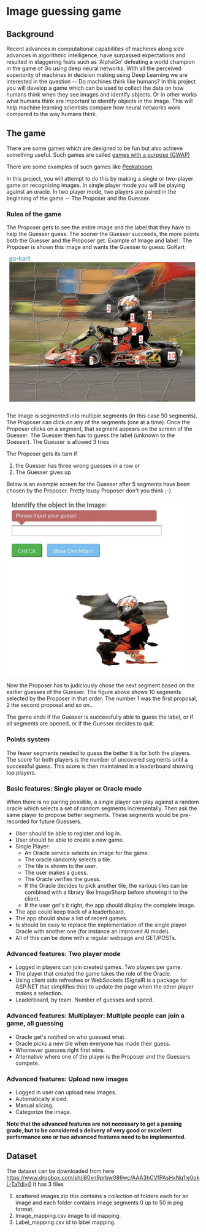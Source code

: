 # Image guessing game

## Background

Recent advances in computational capabilities of machines along side advances in algorithmic intelligence, have surpassed expectations and resulted in staggering feats such as 'AlphaGo' defeating a world champion in the game of Go using deep neural networks. With all the perceived superiority of machines in decision making using Deep Learning we are interested in the question -- Do machines think like humans? In this project you will develop a game which can be used to collect the data on how humans think when they see images and identify objects. Or in other works what humans think are important to identify objects in the image. This will help machine learning scientists compare how neural networks work compared to the way humans think.

## The game

There are some games which are designed to be fun but also achieve something useful. Such games are called [games with a purpose (GWAP)](https://en.wikipedia.org/wiki/Human-based_computation_game)

There are some examples of such games like [Peekaboom](https://www.cs.cmu.edu/~biglou/Peekaboom.pdf)

In this project, you will attempt to do this by making a single or two-player game on recognizing images.
In single player mode you will be playing against an oracle.
In two player mode, two players are paired in the beginning of the game -- The Proposer and the Guesser.

### Rules of the game

The Proposer gets to see the entire image and the label
that they have to help the Guesser guess. The sooner the Guesser succeeds, the more points both the Guesser and the Proposer get.
Example of Image and label : The Proposer is shown this image and wants the Guesser to guess: GoKart

<img width="713" alt="Go-kart" src="images/go-kart.png">

The image is segmented into multiple segments (in this case 50 segments). The Proposer can click on any of the segments (one at a time). Once the Proposer clicks on a segment, that segment appears on the screen of the Guesser. The Guesser then has to guess the label (unknown to the Guesser). The Guesser is allowed 3 tries

The Proposer gets its turn if

1) the Guesser has three wrong guesses in a row or
2) The Guesser gives up

Below is an example screen for the Guesser after 5 segments have been chosen by the
Proposer. Pretty lousy Proposer don't you think ;-)

<img width="474" alt="Proposing in progress" src="images/propose-example.png">

Now the Proposer has to judiciously chose the next segment based on the earlier guesses of the Guesser. The figure above shows 10 segments selected by the Proposer in that order. The number 1 was the first proposal, 2 the second proposal and so on..

The game ends if the Guesser is successfully able to guess the label, or if all segments are opened, or if the Guesser decides to quit.

### Points system

The fewer segments needed to guess the better it is for both the players. The score for both players is the number of uncovered segments until a successful guess. This score is then maintained in a leaderboard showing top players.

### Basic features: Single player or Oracle mode

When there is no pairing possible, a single player can play against a random oracle which selects a set of random segments incrementally. Then ask the same player to propose better segments. These segments would be pre-recorded for future Guessers.

* User should be able to register and log in.
* User should be able to create a new game.
* Single Player:
  * An Oracle service selects an image for the game.
  * The oracle randomly selects a tile.
  * The tile is shown to the user.
  * The user makes a guess.
  * The Oracle verifies the guess.
  * If the Oracle decides to pick another tile, the various tiles can be combined with a library like ImageSharp before showing it to the client.
  * If the user get's it right, the app should display the complete image.
* The app could keep track of a leaderboard.
* The app should show a list of recent games.
* Is should be easy to replace the implementation of the single player Oracle with another one (for instance an improved AI model).
* All of this can be done with a regular webpage and GET/POSTs.

### Advanced features: Two player mode

* Logged in players can join created games. Two players per game.
* The player that created the game takes the role of the Oracle.
* Using client side refreshes or WebSockets (SignalR is a package for ASP.NET that simplifies this) to update the page when the other player makes a selection.
* Leaderboard, by team. Number of guesses and speed.

### Advanced features: Multiplayer: Multiple people can join a game, all guessing

* Oracle get's notified on who guessed what.
* Oracle picks a new tile when everyone has made their guess.
* Whomever guesses right first wins.
* Alternative where one of the player is the Proposer and the Guessers compete.

### Advanced features: Upload new images

* Logged in user can upload new images.
* Automatically sliced.
* Manual slicing.
* Categorize the image.

**Note that the advanced features are not necessary to get a passing grade, but to be considered a delivery of very good or excellent performance one or two advanced features need to be implemented.**

## Dataset

The dataset can be downloaded from here https://www.dropbox.com/sh/j80xn9prbw086wc/AAA3hCVfPAsHxNq1Ie0okL-Ta?dl=0
It has 3 files

 1. scattered images.zip this contains a collection of folders each for an image and each folder contains image segments 0 up to 50 in png format.
 2. Image_mapping.csv image to id mapping.
 3. Label_mapping.csv id to label mapping.
